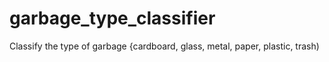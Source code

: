 # garbage_type_classifier
Classify the type of garbage {cardboard, glass, metal, paper, plastic, trash)
